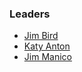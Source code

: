 ### Leaders

* [Jim Bird](mailto:)
* [Katy Anton](mailto:katy.anton@owasp.org)
* [Jim Manico](mailto:)
